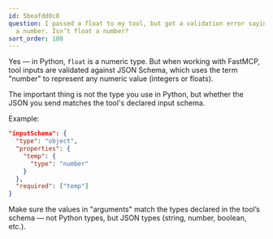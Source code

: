 ```yaml
---
id: 5beafdd0c8
question: I passed a float to my tool, but got a validation error saying it expected
  a number. Isn’t float a number?
sort_order: 100
---
```


Yes — in Python, `float` is a numeric type. But when working with FastMCP, tool inputs are validated against JSON Schema, which uses the term "number" to represent any numeric value (integers or floats).

The important thing is not the type you use in Python, but whether the JSON you send matches the tool's declared input schema.

Example:

```json
"inputSchema": {
  "type": "object",
  "properties": {
    "temp": {
      "type": "number"
    }
  },
  "required": ["temp"]
}
```

Make sure the values in "arguments" match the types declared in the tool’s schema — not Python types, but JSON types (string, number, boolean, etc.).